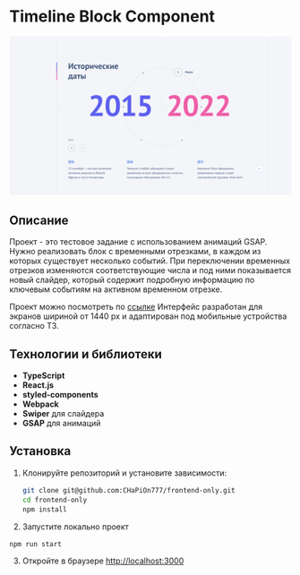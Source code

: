 # Timeline Block Component

![Демонстрация блока «Исторические даты»](./screenshot.png)

## Описание

Проект - это тестовое задание с использованием анимаций GSAP. Нужно реализовать блок с временными отрезками, в каждом из которых существует несколько событий.
При переключении временных отрезков изменяются соответствующие числа и под ними показывается новый слайдер, который содержит подробную информацию по ключевым событиям на активном временном отрезке.

Проект можно посмотреть по [ссылке](https://frontend-only-phi.vercel.app/)
Интерфейс разработан для экранов шириной от 1440 px и адаптирован под мобильные устройства согласно ТЗ.

## Технологии и библиотеки

- **TypeScript**
- **React.js**
- **styled-components**
- **Webpack**
- **Swiper** для слайдера
- **GSAP** для анимаций

## Установка

1. Клонируйте репозиторий и установите зависимости:

   ```bash
   git clone git@github.com:CHaPiOn777/frontend-only.git
   cd frontend-only
   npm install

   ```

2. Запустите локально проект

```bash
npm run start
```

3. Откройте в браузере [http://localhost:3000](http://localhost:3000)
